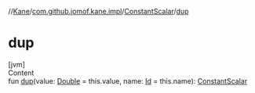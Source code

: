 //[Kane](../../index.md)/[com.github.jomof.kane.impl](../index.md)/[ConstantScalar](index.md)/[dup](dup.md)



# dup  
[jvm]  
Content  
fun [dup](dup.md)(value: [Double](https://kotlinlang.org/api/latest/jvm/stdlib/kotlin/-double/index.html) = this.value, name: [Id](../index.md#%5Bcom.github.jomof.kane.impl%2FId%2F%2F%2FPointingToDeclaration%2F%5D%2FClasslikes%2F-353478142) = this.name): [ConstantScalar](index.md)  



